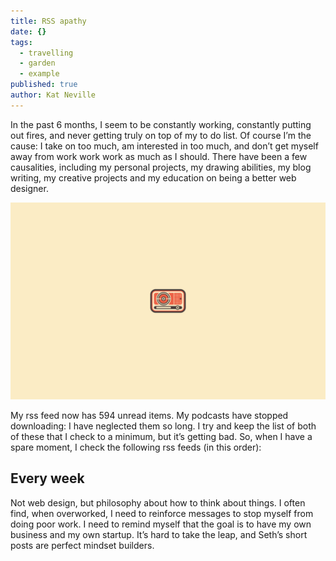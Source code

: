 ```yaml
---
title: RSS apathy
date: {}
tags: 
  - travelling
  - garden
  - example
published: true
author: Kat Neville
---
```


In the past 6 months, I seem to be constantly working, constantly putting out fires, and never getting truly on top of my to do list. Of course I’m the cause: I take on too much, am interested in too much, and don’t get myself away from work work work as much as I should. There have been a few causalities, including my personal projects, my drawing abilities, my blog writing, my creative projects and my education on being a better web designer.

![2560_1600.jpg](/source/blog_articles/2560_1600.jpg)

My rss feed now has 594 unread items. My podcasts have stopped downloading: I have neglected them so long. I try and keep the list of both of these that I check to a minimum, but it’s getting bad. So, when I have a spare moment, I check the following rss feeds (in this order):

## Every week
Not web design, but philosophy about how to think about things. I often find, when overworked, I need to reinforce messages to stop myself from doing poor work. I need to remind myself that the goal is to have my own business and my own startup. It’s hard to take the leap, and Seth’s short posts are perfect mindset builders.